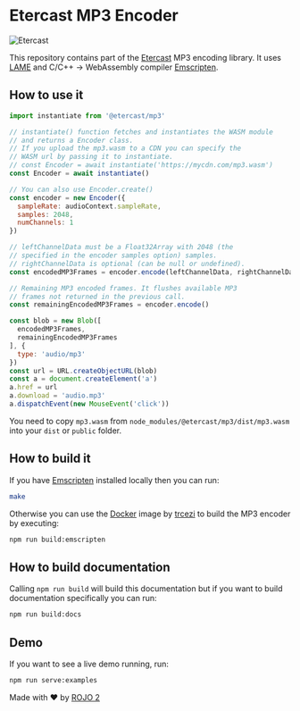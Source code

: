 # Etercast MP3 Encoder

![Etercast](https://etercast.com/images/og_landscape.jpg)

This repository contains part of the [Etercast](https://etercast.com) MP3 encoding library. It uses [LAME](https://lame.sourceforge.io/) and C/C++ -> WebAssembly compiler [Emscripten](https://emscripten.org).

## How to use it

```javascript
import instantiate from '@etercast/mp3'

// instantiate() function fetches and instantiates the WASM module
// and returns a Encoder class.
// If you upload the mp3.wasm to a CDN you can specify the
// WASM url by passing it to instantiate.
// const Encoder = await instantiate('https://mycdn.com/mp3.wasm')
const Encoder = await instantiate()

// You can also use Encoder.create()
const encoder = new Encoder({
  sampleRate: audioContext.sampleRate,
  samples: 2048,
  numChannels: 1
})

// leftChannelData must be a Float32Array with 2048 (the
// specified in the encoder samples option) samples.
// rightChannelData is optional (can be null or undefined).
const encodedMP3Frames = encoder.encode(leftChannelData, rightChannelData)

// Remaining MP3 encoded frames. It flushes available MP3
// frames not returned in the previous call.
const remainingEncodedMP3Frames = encoder.encode()

const blob = new Blob([
  encodedMP3Frames,
  remainingEncodedMP3Frames
], {
  type: 'audio/mp3'
})
const url = URL.createObjectURL(blob)
const a = document.createElement('a')
a.href = url
a.download = 'audio.mp3'
a.dispatchEvent(new MouseEvent('click'))
```

You need to copy `mp3.wasm` from `node_modules/@etercast/mp3/dist/mp3.wasm` into your `dist` or `public` folder.

## How to build it

If you have [Emscripten](https://emscripten.org) installed locally then you can run:

```sh
make
```

Otherwise you can use the [Docker](https://www.docker.com/) image by [trcezi](https://hub.docker.com/r/trzeci/emscripten) to build the MP3 encoder by executing:

```sh
npm run build:emscripten
```

## How to build documentation

Calling `npm run build` will build this documentation but if you want to build documentation specifically you can run:

```sh
npm run build:docs
```

## Demo

If you want to see a live demo running, run:

```sh
npm run serve:examples
```

Made with :heart: by [ROJO 2](https://rojo2.com)
